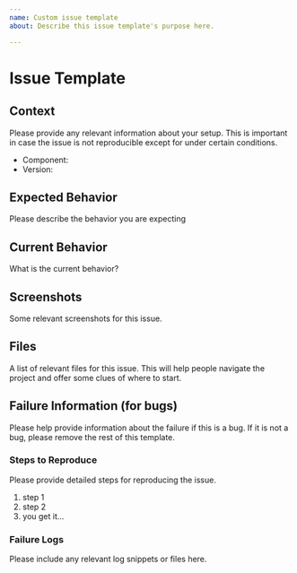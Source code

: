 ```yaml
---
name: Custom issue template
about: Describe this issue template's purpose here.

---
```


# Issue Template

## Context

Please provide any relevant information about your setup. This is important in case the issue is not reproducible except for under certain conditions.

* Component:
* Version:

## Expected Behavior

Please describe the behavior you are expecting

## Current Behavior

What is the current behavior?

## Screenshots
Some relevant screenshots for this issue.  

## Files
A list of relevant files for this issue. This will help people navigate the project and offer some clues of where to start.

## Failure Information (for bugs)

Please help provide information about the failure if this is a bug. If it is not a bug, please remove the rest of this template.

### Steps to Reproduce

Please provide detailed steps for reproducing the issue.

1. step 1
2. step 2
3. you get it...

### Failure Logs

Please include any relevant log snippets or files here.

